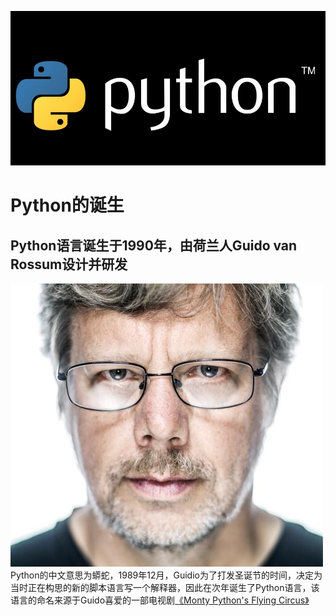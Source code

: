 ![](python.jpg)
# Python的诞生
## Python语言诞生于1990年，由荷兰人Guido van Rossum设计并研发
![](Guido.jpg)  
Python的中文意思为蟒蛇，1989年12月，Guidio为了打发圣诞节的时间，决定为当时正在构思的新的脚本语言写一个解释器，因此在次年诞生了Python语言，该语言的命名来源于Guido喜爱的一部电视剧[《Monty Python's Flying Circus》](https://baike.baidu.com/item/Monty%20Python/10416694?fr=aladdin)

